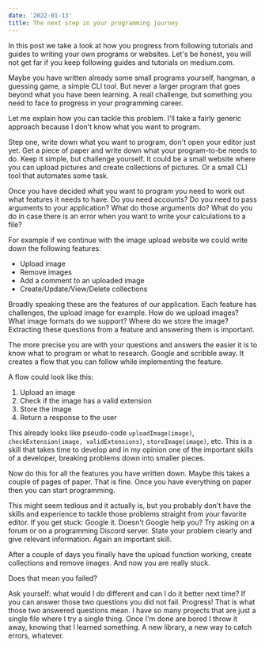 ```yaml
---
date: '2022-01-13'
title: The next step in your programming journey
---
```


In this post we take a look at how you progress from following tutorials and guides to writing your own programs or websites. Let's be honest, you will not get far if you keep following guides and tutorials on medium.com.

Maybe you have written already some small programs yourself, hangman, a guessing game, a simple CLI tool. But never a larger program that goes beyond what you have been learning. A reall challenge, but something you need to face to progress in your programming career.

Let me explain how you can tackle this problem. I'll take a fairly generic approach because I don't know what you want to program.

Step one, write down what you want to program, don't open your editor just yet. Get a piece of paper and write down what your program-to-be needs to do. Keep it simple, but challenge yourself. It could be a small website where you can upload pictures and create collections of pictures. Or a small CLI tool that automates some task.

Once you have decided what you want to program you need to work out what features it needs to have. Do you need accounts? Do you need to pass arguments to your application? What do those arguments do? What do you do in case there is an error when you want to write your calculations to a file?

For example if we continue with the image upload website we could write down the following features:

- Upload image
- Remove images
- Add a comment to an uploaded image
- Create/Update/View/Delete collections

Broadly speaking these are the features of our application. Each feature has challenges, the upload image for example. How do we upload images? What image formats do we support? Where do we store the image? Extracting these questions from a feature and answering them is important.

The more precise you are with your questions and answers the easier it is to know what to program or what to research. Google and scribble away. It creates a flow that you can follow while implementing the feature.

A flow could look like this:

1. Upload an image
1. Check if the image has a valid extension
1. Store the image
1. Return a response to the user

This already looks like pseudo-code `uploadImage(image)`, `checkExtension(image, validExtensions)`, `storeImage(image)`, etc. This is a skill that takes time to develop and in my opinion one of the important skills of a developer, breaking problems down into smaller pieces.

Now do this for all the features you have written down. Maybe this takes a couple of pages of paper. That is fine. Once you have everything on paper then you can start programming.

This might seem tedious and it actually is, but you probably don't have the skills and experience to tackle those problems straight from your favorite editor. If you get stuck: Google it. Doesn't Google help you? Try asking on a forum or on a programming Discord server. State your problem clearly and give relevant information. Again an important skill.

After a couple of days you finally have the upload function working, create collections and remove images. And now you are really stuck.

Does that mean you failed?

Ask yourself: what would I do different and can I do it better next time? If you can answer those two questions you did not fail. Progress! That is what those two answered questions mean. I have so many projects that are just a single file where I try a single thing. Once I'm done are bored I throw it away, knowing that I learned something. A new library, a new way to catch errors, whatever.